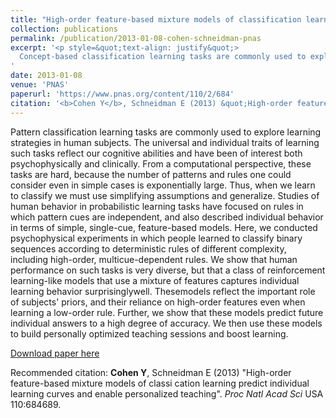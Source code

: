 ```yaml
---
title: "High-order feature-based mixture models of classification learning predict individual learning curves and enable personalized teaching"
collection: publications
permalink: /publication/2013-01-08-cohen-schneidman-pnas
excerpt: '<p style=&quot;text-align: justify&quot;>
  Concept-based classification learning tasks are commonly used to explore learning strategies in humans. The universal and individual traits of learning such tasks reflect our cognitive abilities and have been of interest both psychophysically and clinically. I designed and performed psychophysical experiments in which subjects learned to classify binary sequences according to deterministic rules of different complexity. To capture the wide variety of behavior, I developed reinforcement learning models using a mixture of stimulus features and a gradient based learning rule. Fitting models to individuals revealed the importance of their priors, their use of high order features, and suggested that the dynamics may take a very simple form. To validate the models, I demonstrated their ability to predict future behavior and support personally optimized guided learning.</p>
'
date: 2013-01-08
venue: 'PNAS'
paperurl: 'https://www.pnas.org/content/110/2/684'
citation: '<b>Cohen Y</b>, Schneidman E (2013) &quot;High-order feature-based mixture models of classi cation learning predict individual learning curves and enable personalized teaching&quot;. <i>Proc Natl Acad Sci</i> USA 110:684689.'
---
```

<p style=&quot;text-align: justify&quot;>Pattern classification learning tasks are commonly used to explore
learning strategies in human subjects. The universal and individual
traits of learning such tasks reflect our cognitive abilities and have
been of interest both psychophysically and clinically. From a computational
perspective, these tasks are hard, because the number of
patterns and rules one could consider even in simple cases is exponentially
large. Thus, when we learn to classify we must use simplifying
assumptions and generalize. Studies of human behavior in probabilistic
learning tasks have focused on rules in which pattern cues are
independent, and also described individual behavior in terms of
simple, single-cue, feature-based models. Here, we conducted psychophysical
experiments in which people learned to classify binary
sequences according to deterministic rules of different complexity,
including high-order, multicue-dependent rules. We show that
human performance on such tasks is very diverse, but that a class
of reinforcement learning-like models that use a mixture of features
captures individual learning behavior surprisinglywell. Thesemodels
reflect the important role of subjects&apos; priors, and their reliance on
high-order features even when learning a low-order rule. Further,
we show that these models predict future individual answers to
a high degree of accuracy. We then use these models to build personally
optimized teaching sessions and boost learning.</p>

[Download paper here](https://www.pnas.org/content/110/2/684)

Recommended citation: <b>Cohen Y</b>, Schneidman E (2013) "High-order feature-based mixture models of classi cation learning predict individual learning curves and enable personalized teaching". <i>Proc Natl Acad Sci</i> USA 110:684689.

